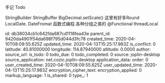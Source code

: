 手记 Todo

StringBuilder
StringBuffer
BigDecimal.setScale() 这里有好多Round
LocalDate.  DateFromat
函数式编程.各种分组之类的
@Functional
threadLocal

id: db38034cb1c642fda687cd1118fea43e
parent_id: 9420da4901f54da698f795d044d3fc78
created_time: 2020-04-10T08:09:55.625Z
updated_time: 2020-04-13T15:25:17.983Z
is_conflict: 0
latitude: 40.81000000
longitude: 114.87940000
altitude: 0.0000
author: 
source_url: 
is_todo: 0
todo_due: 0
todo_completed: 0
source: joplin-desktop
source_application: net.cozic.joplin-desktop
application_data: 
order: 0
user_created_time: 2020-04-10T08:09:55.625Z
user_updated_time: 2020-04-13T15:25:17.983Z
encryption_cipher_text: 
encryption_applied: 0
markup_language: 1
is_shared: 0
type_: 1
